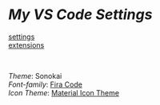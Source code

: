 # _My VS Code Settings_

[settings](https://github.com/murillo-nahas/vscode-settings/blob/main/vscode/settings.json) <br>
[extensions](https://github.com/murillo-nahas/vscode-settings/blob/main/vscode/extensions.json)

<br>

_Theme_: Sonokai<br>
_Font-family_: [Fira Code](https://github.com/tonsky/FiraCode) <br>
_Icon Theme_: [Material Icon Theme](https://marketplace.visualstudio.com/items?itemName=PKief.material-icon-theme) <br>
